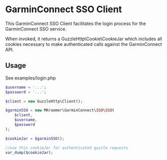 # GarminConnect SSO Client

This GarminConnect SSO Client facilitates the login process for the GarminConnect SSO service.

When invoked, it returns a GuzzleHttp\Cookie\CookieJar which includes all cookies necessary to make authenticated calls against the GarminConnect API.

## Usage

See examples/login.php

```php
$username = '...';
$password = '...';

$client = new GuzzleHttp\Client();

$garminSSO = new MKraemer\GarminConnect\SSO\SSO(
    $client,
    $username,
    $password
);

$cookieJar = $garminSSO();

//use this cookieJar for authenticated guzzle requests
var_dump($cookieJar);
```

